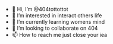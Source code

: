 - 👋 Hi, I’m @404tottottot
- 👀 I’m interested in interact others life 
- 🌱 I’m currently learning womens mind
- 💞️ I’m looking to collaborate on 404
- 📫 How to reach me just close your iea

<!---
404tottottot/404tottottot is a ✨ special ✨ repository because its `README.md` (this file) appears on your GitHub profile.
You can click the Preview link to take a look at your changes.
--->
